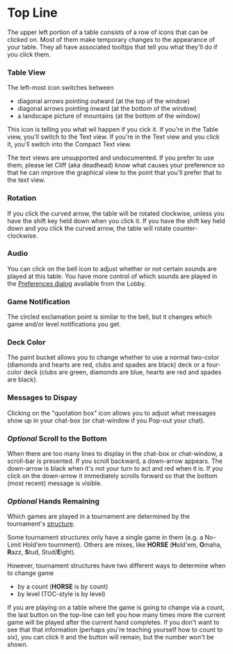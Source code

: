 # Top Line

The upper left portion of a table consists of a row of icons that can be
clicked on. Most of them make temporary changes to the appearance of
your table. They all have associated tooltips that tell you what they'll
do if you click them.

### Table View

The left-most icon switches between
* diagonal arrows pointing outward (at the top of the window)
* diagonal arrows pointing inward (at the bottom of the window)
* a landscape picture of mountains (at the bottom of the window)

This icon is telling you what wil happen if you cick it. If you're in the Table
view, you'll switch to the Text view.  If you're in the Text view and you
click it, you'll switch into the Compact Text view.

The text views are unsupported and undocumented. If you prefer to use
them, please let Cliff (aka deadhead) know what causes your preference
so that he can improve the graphical view to the point that you'll
prefer that to the text view.

### Rotation

If you click the curved arrow, the table will be rotated clockwise,
unless you have the shift key held down when you click it. If you have
the shift key held down and you click the curved arrow, the table will
rotate counter-clockwise.

### Audio

You can click on the bell icon to adjust whether or not certain sounds
are played at this table. You have more control of which sounds are
played in the [Preferences dialog](../lobby/preferences.html)
available from the Lobby.

### Game Notification

The circled exclamation point is similar to the bell, but it changes
which game and/or level notifications you get.

### Deck Color

The paint bucket allows you to change whether to use a normal two-color
(diamonds and hearts are red, clubs and spades are black) deck or a
four-color deck (clubs are green, diamonds are blue, hearts are red and
spades are black).

### Messages to Dispay

Clicking on the "quotation box" icon allows you to adjust what messages show
up in your chat-box (or chat-window if you Pop-out your chat).

### _Optional_ Scroll to the Bottom

When there are too many lines to display in the chat-box or
chat-window, a scroll-bar is presented. If you scroll backward, a
down-arrow appears.  The down-arrow is black when it's not your turn
to act and red when it is.  If you click on the down-arrow it
immediately scrolls forward so that the bottom (most recent) message
is visible.

### _Optional_ Hands Remaining

Which games are played in a tournament are determined by the
tournament's [structure](../tournaments/structure.html).

Some
tournament structures only have a single game in them (e.g. a No-Limit
Hold'em tournment). Others are mixes, like **HORSE** (**H**old'em,
**O**maha, **R**azz, **S**tud, Stud/**E**ight).

However, tournament structures have two different ways to determine when
to change game
* by a count (**HORSE** is by count)
* by level (TOC-style is by level)

If you are playing on a table where the game is going to change via a
count, the last button on the top-line can tell you how many times
more the current game will be played after the current hand completes.
If you don't want to see that that information (perhaps you're teaching
yourself how to count to six), you can click it and the button will
remain, but the number won't be shown.
